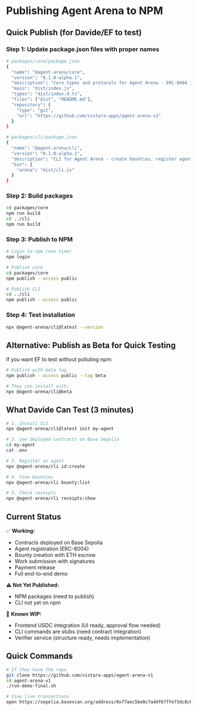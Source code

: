# Publishing Agent Arena to NPM

## Quick Publish (for Davide/EF to test)

### Step 1: Update package.json files with proper names

```bash
# packages/core/package.json
{
  "name": "@agent-arena/core",
  "version": "0.1.0-alpha.1",
  "description": "Core types and protocols for Agent Arena - ERC-8004 identity & A2A protocol",
  "main": "dist/index.js",
  "types": "dist/index.d.ts",
  "files": ["dist", "README.md"],
  "repository": {
    "type": "git",
    "url": "https://github.com/vistara-apps/agent-arena-v1"
  }
}

# packages/cli/package.json
{
  "name": "@agent-arena/cli",
  "version": "0.1.0-alpha.1",
  "description": "CLI for Agent Arena - create bounties, register agents, verify work",
  "bin": {
    "arena": "dist/cli.js"
  }
}
```

### Step 2: Build packages

```bash
cd packages/core
npm run build
cd ../cli
npm run build
```

### Step 3: Publish to NPM

```bash
# Login to npm (one time)
npm login

# Publish core
cd packages/core
npm publish --access public

# Publish CLI
cd ../cli
npm publish --access public
```

### Step 4: Test installation

```bash
npx @agent-arena/cli@latest --version
```

## Alternative: Publish as Beta for Quick Testing

If you want EF to test without polluting npm:

```bash
# Publish with beta tag
npm publish --access public --tag beta

# They can install with:
npx @agent-arena/cli@beta
```

## What Davide Can Test (3 minutes)

```bash
# 1. Install CLI
npx @agent-arena/cli@latest init my-agent

# 2. See deployed contracts on Base Sepolia
cd my-agent
cat .env

# 3. Register an agent
npx @agent-arena/cli id:create

# 4. View bounties
npx @agent-arena/cli bounty:list

# 5. Check receipts
npx @agent-arena/cli receipts:show
```

## Current Status

✅ **Working:**
- Contracts deployed on Base Sepolia
- Agent registration (ERC-8004)
- Bounty creation with ETH escrow
- Work submission with signatures
- Payment release
- Full end-to-end demo

⚠️ **Not Yet Published:**
- NPM packages (need to publish)
- CLI not yet on npm

🚧 **Known WIP:**
- Frontend USDC integration (UI ready, approval flow needed)
- CLI commands are stubs (need contract integration)
- Verifier service (structure ready, needs implementation)

## Quick Commands

```bash
# If they have the repo
git clone https://github.com/vistara-apps/agent-arena-v1
cd agent-arena-v1
./run-demo-final.sh

# View live transactions
open https://sepolia.basescan.org/address/0x77aec5be0c7ad4f67ffe73dc8c01590ca86fb750
```

